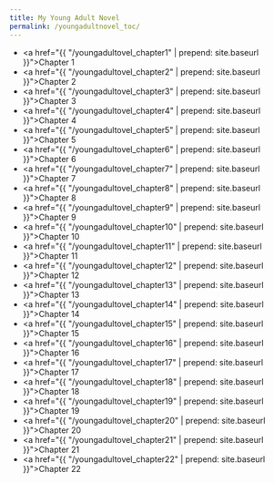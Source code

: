 ```yaml
---
title: My Young Adult Novel
permalink: /youngadultnovel_toc/
---
```


* <a href="{{ "/youngadultovel_chapter1" | prepend: site.baseurl }}">Chapter 1</a>
* <a href="{{ "/youngadultovel_chapter2" | prepend: site.baseurl }}">Chapter 2</a>
* <a href="{{ "/youngadultovel_chapter3" | prepend: site.baseurl }}">Chapter 3</a>
* <a href="{{ "/youngadultovel_chapter4" | prepend: site.baseurl }}">Chapter 4</a>
* <a href="{{ "/youngadultovel_chapter5" | prepend: site.baseurl }}">Chapter 5</a>
* <a href="{{ "/youngadultovel_chapter6" | prepend: site.baseurl }}">Chapter 6</a>
* <a href="{{ "/youngadultovel_chapter7" | prepend: site.baseurl }}">Chapter 7</a>
* <a href="{{ "/youngadultovel_chapter8" | prepend: site.baseurl }}">Chapter 8</a>
* <a href="{{ "/youngadultovel_chapter9" | prepend: site.baseurl }}">Chapter 9</a>
* <a href="{{ "/youngadultovel_chapter10" | prepend: site.baseurl }}">Chapter 10</a>
* <a href="{{ "/youngadultovel_chapter11" | prepend: site.baseurl }}">Chapter 11</a>
* <a href="{{ "/youngadultovel_chapter12" | prepend: site.baseurl }}">Chapter 12</a>
* <a href="{{ "/youngadultovel_chapter13" | prepend: site.baseurl }}">Chapter 13</a>
* <a href="{{ "/youngadultovel_chapter14" | prepend: site.baseurl }}">Chapter 14</a>
* <a href="{{ "/youngadultovel_chapter15" | prepend: site.baseurl }}">Chapter 15</a>
* <a href="{{ "/youngadultovel_chapter16" | prepend: site.baseurl }}">Chapter 16</a>
* <a href="{{ "/youngadultovel_chapter17" | prepend: site.baseurl }}">Chapter 17</a>
* <a href="{{ "/youngadultovel_chapter18" | prepend: site.baseurl }}">Chapter 18</a>
* <a href="{{ "/youngadultovel_chapter19" | prepend: site.baseurl }}">Chapter 19</a>
* <a href="{{ "/youngadultovel_chapter20" | prepend: site.baseurl }}">Chapter 20</a>
* <a href="{{ "/youngadultovel_chapter21" | prepend: site.baseurl }}">Chapter 21</a>
* <a href="{{ "/youngadultovel_chapter22" | prepend: site.baseurl }}">Chapter 22</a>


